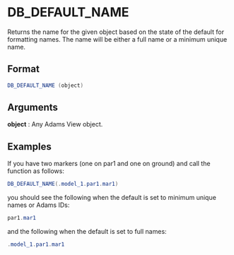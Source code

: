 # DB_DEFAULT_NAME

Returns the name for the given object based on the state of the default for formatting names. The name will be either a full name or a minimum unique name. 

## Format 
```java
DB_DEFAULT_NAME (object) 
```
## Arguments 

 



**object**
: Any Adams View object. 


## Examples 

If you have two markers (one on par1 and one on ground) and call the function as follows: 
```java
DB_DEFAULT_NAME(.model_1.par1.mar1)
```
you should see the following when the default is set to minimum unique names or Adams IDs: 
```java
par1.mar1 
```
and the following when the default is set to full names: 
```java
.model_1.par1.mar1
```